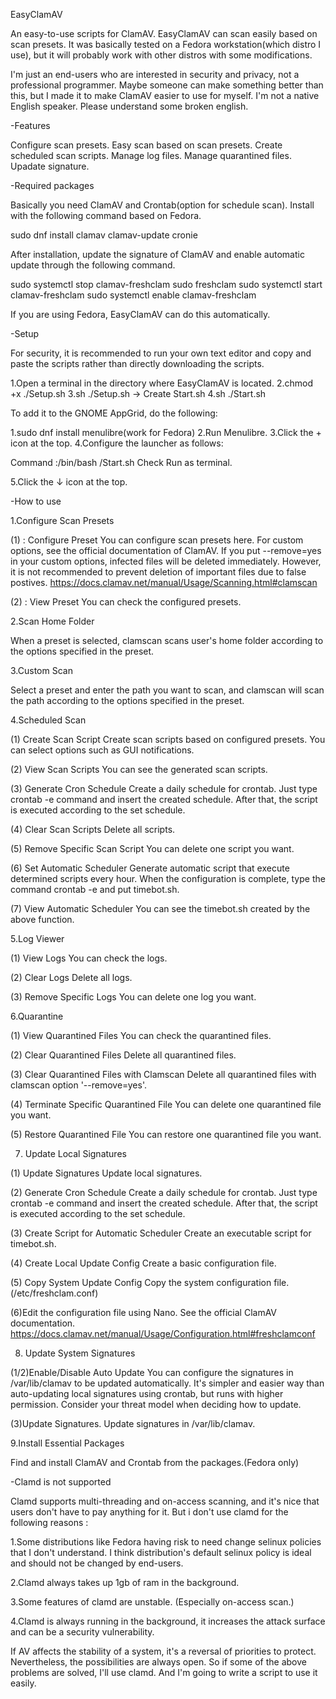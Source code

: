 EasyClamAV

An easy-to-use scripts for ClamAV.
EasyClamAV can scan easily based on scan presets.
It was basically tested on a Fedora workstation(which distro I use), 
but it will probably work with other distros with some modifications.

I'm just an end-users who are interested in security and privacy, not a professional programmer.
Maybe someone can make something better than this, but I made it to make ClamAV easier to use for myself.
I'm not a native English speaker. Please understand some broken english.

-Features

Configure scan presets.
Easy scan based on scan presets.
Create scheduled scan scripts.
Manage log files.
Manage quarantined files.
Upadate signature.

-Required packages

Basically you need ClamAV and Crontab(option for schedule scan).
Install with the following command based on Fedora.

sudo dnf install clamav clamav-update cronie

After installation, update the signature of ClamAV and enable automatic update through the following command.

sudo systemctl stop clamav-freshclam
sudo freshclam
sudo systemctl start clamav-freshclam
sudo systemctl enable clamav-freshclam

If you are using Fedora, EasyClamAV can do this automatically.

-Setup

For security, it is recommended to run your own text editor and copy and paste the scripts rather than directly downloading the scripts.

1.Open a terminal in the directory where EasyClamAV is located.
2.chmod +x ./Setup.sh
3.sh ./Setup.sh → Create Start.sh
4.sh ./Start.sh

To add it to the GNOME AppGrid, do the following:

1.sudo dnf install menulibre(work for Fedora)
2.Run Menulibre.
3.Click the + icon at the top.
4.Configure the launcher as follows:

Command :/bin/bash <Location where EasyClamAV placed>/Start.sh
Check Run as terminal.

5.Click the ↓ icon at the top.

-How to use

1.Configure Scan Presets

(1) : Configure Preset
You can configure scan presets here. For custom options, see the official documentation of ClamAV.
If you put --remove=yes in your custom options, infected files will be deleted immediately. 
However, it is not recommended to prevent deletion of important files due to false postives.
https://docs.clamav.net/manual/Usage/Scanning.html#clamscan
 
(2) : View Preset
You can check the configured presets.
 
2.Scan Home Folder

When a preset is selected, clamscan scans user's home folder according to the options specified in the preset.

3.Custom Scan

Select a preset and enter the path you want to scan, and clamscan will scan the path according to the options specified in the preset.

4.Scheduled Scan

(1) Create Scan Script
Create scan scripts based on configured presets.
You can select options such as GUI notifications.
 
(2) View Scan Scripts
You can see the generated scan scripts.
 
(3) Generate Cron Schedule
Create a daily schedule for crontab. Just type crontab -e command and insert the created schedule. 
After that, the script is executed according to the set schedule.
 
(4) Clear Scan Scripts
Delete all scripts.
 
(5) Remove Specific Scan Script
You can delete one script you want.
 
(6) Set Automatic Scheduler
Generate automatic script that execute determined scripts every hour.
When the configuration is complete, type the command crontab -e and put timebot.sh.
 
(7) View Automatic Scheduler
You can see the timebot.sh created by the above function.

5.Log Viewer

(1) View Logs
You can check the logs.
 
(2) Clear Logs
Delete all logs.
 
(3) Remove Specific Logs
You can delete one log you want.

6.Quarantine

(1) View Quarantined Files
You can check the quarantined files.
 
(2) Clear Quarantined Files
Delete all quarantined files.
 
(3) Clear Quarantined Files with Clamscan
Delete all quarantined files with clamscan option '--remove=yes'.
 
(4) Terminate Specific Quarantined File
You can delete one quarantined file you want.
  
(5) Restore Quarantined File
You can restore one quarantined file you want.
 
7. Update Local Signatures
 
(1) Update Signatures
Update local signatures.
 
(2) Generate Cron Schedule
Create a daily schedule for crontab. Just type crontab -e command and insert the created schedule. 
After that, the script is executed according to the set schedule.
 
(3) Create Script for Automatic Scheduler
Create an executable script for timebot.sh.
 
(4) Create Local Update Config
Create a basic configuration file.
  
(5) Copy System Update Config
Copy the system configuration file.
(/etc/freshclam.conf)
 
(6)Edit the configuration file using Nano.
See the official ClamAV documentation.
https://docs.clamav.net/manual/Usage/Configuration.html#freshclamconf
 
8. Update System Signatures

(1/2)Enable/Disable Auto Update
You can configure the signatures in /var/lib/clamav to be updated automatically.
It's simpler and easier way than auto-updating local signatures using crontab, but runs with higher permission.
Consider your threat model when deciding how to update.
 
(3)Update Signatures.
Update signatures in /var/lib/clamav.

9.Install Essential Packages

Find and install ClamAV and Crontab from the packages.(Fedora only)


-Clamd is not supported

Clamd supports multi-threading and on-access scanning, and it's nice that users don't have to pay anything for it.
But i don't use clamd for the following reasons :


1.Some distributions like Fedora having risk to need change selinux policies that I don't understand.
I think distribution's default selinux policy is ideal and should not be changed by end-users.

2.Clamd always takes up 1gb of ram in the background.

3.Some features of clamd are unstable.
(Especially on-access scan.)

4.Clamd is always running in the background, it increases the attack surface and can be a security vulnerability.

If AV affects the stability of a system, it's a reversal of priorities to protect.
Nevertheless, the possibilities are always open. So if some of the above problems are solved, I'll use clamd.
And I'm going to write a script to use it easily.
